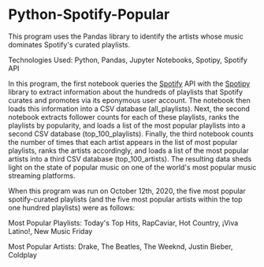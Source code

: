 # Python-Spotify-Popular
This program uses the Pandas library to identify the artists whose music dominates Spotify's curated playlists.

Technologies Used: Python, Pandas, Jupyter Notebooks, Spotipy, Spotify API

In this program, the first notebook queries the [Spotify](https://developer.spotify.com/documentation/web-api/reference/) API with the [Spotipy](https://spotipy.readthedocs.io/en/2.16.0/) library to extract information about the hundreds of playlists that Spotify curates and promotes via its eponymous user account. The notebook then loads this information into a CSV database (all_playlists). Next, the second notebook extracts follower counts for each of these playlists, ranks the playlists by popularity, and loads a list of the most popular playlists into a second CSV database (top_100_playlists). Finally, the third notebook counts the number of times that each artist appears in the list of most popular playlists, ranks the artists accordingly, and loads a list of the most popular artists into a third CSV database (top_100_artists). The resulting data sheds light on the state of popular music on one of the world's most popular music streaming platforms.

When this program was run on October 12th, 2020, the five most popular spotify-curated playlists (and the five most popular artists within the top one hundred playlists) were as follows:

  Most Popular Playlists: Today's Top Hits, RapCaviar, Hot Country, ¡Viva Latino!, New Music Friday

  Most Popular Artists: Drake, The Beatles, The Weeknd, Justin Bieber, Coldplay

